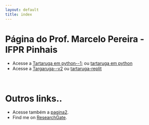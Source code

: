 ```yaml
---
layout: default
title: index
---
```


# Página do Prof. Marcelo Pereira - IFPR Pinhais
- Acesse a [Tartaruga em python--1](/tartaruga.html); ou  [tartaruga em python](/tartaruga-python.md)
- Acesse a [Targaruga--v2](/tartaruga2.html) ou [tartaruga-replit](https://replit.com/@mtrier77/myturtle)


<br />

# Outros links..
- Acesse também a [pagina2](/pag2.md).
- Find me on [ResearchGate](https://www.researchgate.net/profile/Marcelo-Pereira-30).

